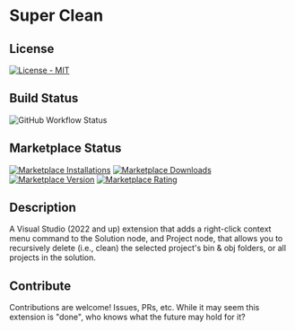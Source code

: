 # Super Clean

## License

[![License - MIT](https://img.shields.io/github/license/calvinallen/vs-super-clean?style=for-the-badge)](https://img.shields.io/github/license/calvinallen/vs-super-clean?style=for-the-badge)

## Build Status

![GitHub Workflow Status](https://img.shields.io/github/actions/workflow/status/CalvinAllen/vs-super-clean/release_build_and_deploy.yml?style=for-the-badge)

## Marketplace Status

[![Marketplace Installations](https://img.shields.io/visual-studio-marketplace/i/coding-with-calvin.super-clean?style=for-the-badge)](https://img.shields.io/visual-studio-marketplace/i/coding-with-calvin.super-clean?style=for-the-badge) [![Marketplace Downloads](https://img.shields.io/visual-studio-marketplace/d/coding-with-calvin.super-clean?style=for-the-badge)](https://img.shields.io/visual-studio-marketplace/d/coding-with-calvin.super-clean?style=for-the-badge)
[![Marketplace Version](https://img.shields.io/visual-studio-marketplace/v/coding-with-calvin.super-clean?style=for-the-badge)](https://img.shields.io/visual-studio-marketplace/v/coding-with-calvin.super-clean?style=for-the-badge) [![Marketplace Rating](https://img.shields.io/visual-studio-marketplace/r/coding-with-calvin.super-clean?style=for-the-badge)](https://img.shields.io/visual-studio-marketplace/r/coding-with-calvin.super-clean?style=for-the-badge)

## Description

A Visual Studio (2022 and up) extension that adds a right-click context menu command to the Solution node, and Project node, that allows you to recursively delete (i.e., clean) the selected project's bin & obj folders, or all projects in the solution.

## Contribute

Contributions are welcome! Issues, PRs, etc. While it may seem this extension is "done", who knows what the future may hold for it?
